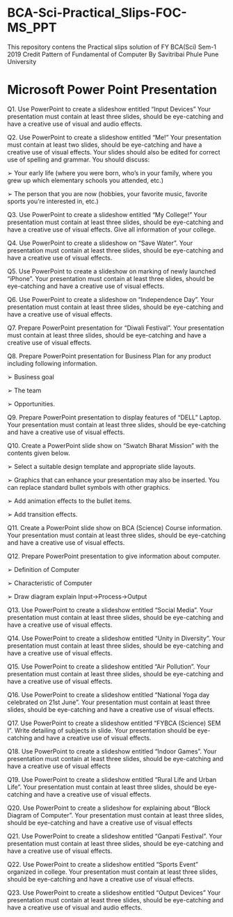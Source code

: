 # BCA-Sci-Practical_Slips-FOC-MS_PPT

This repository contens the Practical slips solution of FY BCA(Sci) Sem-1 2019 Credit Pattern of Fundamental of Computer By Savitribai Phule Pune University

# Microsoft Power Point Presentation

Q1. Use PowerPoint to create a slideshow entitled “Input Devices” Your presentation must contain at least three slides, should be eye-catching and have a creative use of visual and audio effects.

Q2. Use PowerPoint to create a slideshow entitled “Me!” Your presentation must contain at least two slides, should be eye-catching and have a creative use of visual effects. Your slides should also be edited for correct use of spelling and grammar.
You should discuss:

➢ Your early life (where you were born, who’s in your family, where you grew up which elementary schools you attended, etc.)

➢ The person that you are now (hobbies, your favorite music, favorite sports you’re interested in, etc.)

Q3. Use PowerPoint to create a slideshow entitled “My College!” Your presentation must contain at least three slides, should be eye-catching and have a creative use of visual effects. Give all information of your college.

Q4. Use PowerPoint to create a slideshow on “Save Water”. Your presentation must contain at least three slides, should be eye-catching and have a creative use of visual effects.

Q5. Use PowerPoint to create a slideshow on marking of newly launched “iPhone”. Your presentation must contain at least three slides, should be eye-catching and have a creative use of visual effects.

Q6. Use PowerPoint to create a slideshow on “Independence Day”. Your presentation must contain at least three slides, should be eye-catching and have a creative use of visual effects.

Q7. Prepare PowerPoint presentation for “Diwali Festival”. Your presentation must contain at least three slides, should be eye-catching and have a creative use of visual effects.

Q8. Prepare PowerPoint presentation for Business Plan for any product including following information. 

➢ Business goal 

➢ The team 

➢ Opportunities.

Q9. Prepare PowerPoint presentation to display features of “DELL” Laptop. Your presentation must contain at least three slides, should be eye-catching and have a creative use of visual effects.

Q10. Create a PowerPoint slide show on “Swatch Bharat Mission” with the contents given below. 

➢ Select a suitable design template and appropriate slide layouts. 

➢ Graphics that can enhance your presentation may also be inserted. You can replace standard bullet symbols with other graphics. 

➢ Add animation effects to the bullet items. 

➢ Add transition effects.

Q11. Create a PowerPoint slide show on BCA (Science) Course information. Your presentation must contain at least three slides, should be eye-catching and have a creative use of visual effects.

Q12. Prepare PowerPoint presentation to give information about computer.

➢ Definition of Computer 

➢ Characteristic of Computer 

➢ Draw diagram explain Input->Process->Output

Q13. Use PowerPoint to create a slideshow entitled “Social Media”. Your presentation must contain at least three slides, should be eye-catching and have a creative use of visual effects.

Q14. Use PowerPoint to create a slideshow entitled “Unity in Diversity”. Your presentation must contain at least three slides, should be eye-catching and have a creative use of visual effects. 

Q15. Use PowerPoint to create a slideshow entitled “Air Pollution”. Your presentation must contain at least three slides, should be eye-catching and have a creative use of visual effects.

Q16. Use PowerPoint to create a slideshow entitled “National Yoga day celebrated on 21st June”. Your presentation must contain at least three slides, should be eye-catching and have a creative use of visual effects.

Q17. Use PowerPoint to create a slideshow entitled “FYBCA (Science) SEM I”. Write detailing of subjects in slide. Your presentation should be eye-catching and have a creative use of visual effects.

Q18. Use PowerPoint to create a slideshow entitled “Indoor Games”. Your presentation must contain at least three slides, should be eye-catching and have a creative use of visual effects

Q19. Use PowerPoint to create a slideshow entitled “Rural Life and Urban Life”. Your presentation must contain at least three slides, should be eye-catching and have a creative use of visual effects.

Q20. Use PowerPoint to create a slideshow for explaining about “Block Diagram of Computer”. Your presentation must contain at least three slides, should be eye-catching and have a creative use of visual effects

Q21. Use PowerPoint to create a slideshow entitled “Ganpati Festival”. Your presentation must contain at least three slides, should be eye-catching and have a creative use of visual effects.

Q22. Use PowerPoint to create a slideshow entitled “Sports Event” organized in college. Your presentation must contain at least three slides, should be eye-catching and have a creative use of visual effects.

Q23. Use PowerPoint to create a slideshow entitled “Output Devices” Your presentation must contain at least three slides, should be eye-catching and have a creative use of visual and audio effects.

